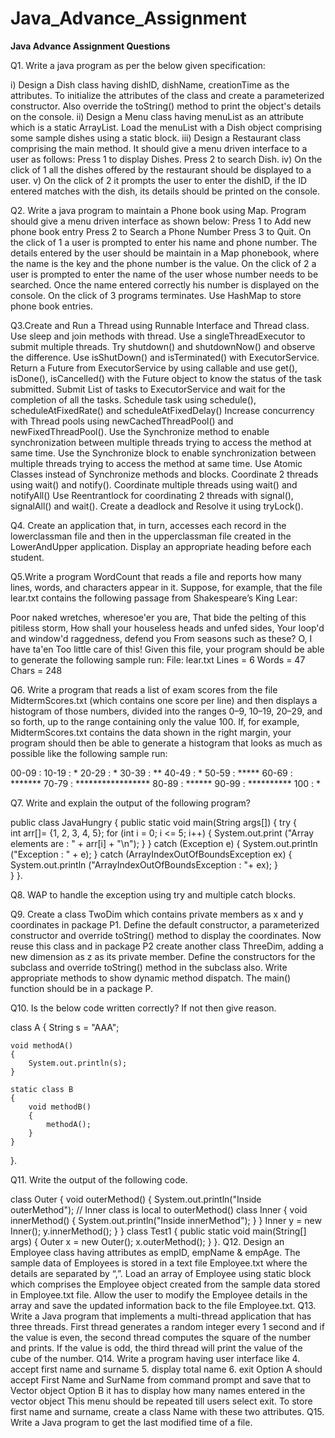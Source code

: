 # Java_Advance_Assignment

**Java Advance Assignment Questions**

Q1.  Write a java program as per the below given specification:

i) Design a Dish class having dishID, dishName, creationTime as the attributes. To initialize the attributes of the class and create a parameterized constructor. Also override the toString() method to print the object's details on the console.
ii) Design a Menu class having menuList as an attribute which is a static ArrayList. Load the menuList with a Dish object comprising some sample dishes using a static block.
iii) Design a Restaurant class comprising the main method. It should give a menu driven interface to a user as follows:
Press 1 to display Dishes.
Press 2 to search Dish.
iv) On the click of 1 all the dishes offered by the restaurant should be displayed to a user.
v) On the click of 2 it prompts the user to enter the dishID, if the ID entered matches with the dish, its details should be printed on the console.

Q2. Write a java program to maintain a Phone book using Map. Program should give a menu driven interface as shown below:
Press 1 to Add new phone book entry
Press 2 to Search a Phone Number
Press 3 to Quit.
On the click of 1 a user is prompted to enter his name and phone number. The details entered by the user should be maintain in a Map phonebook, where the name is the key and the phone number is the value.
On the click of 2 a user is prompted to enter the name of the user whose number needs to be searched. Once the name entered correctly his number is displayed on the console.
On the click of 3 programs terminates. 
Use HashMap to store phone book entries.

Q3.Create and Run a Thread using Runnable Interface and Thread class.
Use sleep and join methods with thread.
Use a singleThreadExecutor to submit multiple threads.
Try shutdown() and shutdownNow() and observe the difference.
Use isShutDown() and isTerminated() with ExecutorService.
Return a Future from ExecutorService by using callable and use get(), isDone(), isCancelled() with the Future object to know the status of the task submitted.
Submit List of tasks to ExecutorService and wait for the completion of all the tasks.
Schedule task using schedule(), scheduleAtFixedRate() and scheduleAtFixedDelay()
Increase concurrency with Thread pools using newCachedThreadPool() and newFixedThreadPool().
Use the Synchronize method to enable synchronization between multiple threads trying to access the method at same time.
Use the Synchronize block to enable synchronization between multiple threads trying to access the method at same time.
Use Atomic Classes instead of Synchronize methods and blocks.
Coordinate 2 threads using wait() and notify().
Coordinate multiple threads using wait() and notifyAll()
Use Reentrantlock for coordinating 2 threads with signal(), signalAll() and wait().
Create a deadlock and Resolve it using tryLock().

Q4. Create an application that, in turn, accesses each record in the lowerclassman file and then in the upperclassman file created in the LowerAndUpper application. Display an appropriate heading before
each student.

Q5.Write a program WordCount that reads a file and reports how many lines, words, and characters appear in it. Suppose, for example, that the file lear.txt contains the following passage from Shakespeare’s King Lear:

Poor naked wretches, wheresoe'er you are,
That bide the pelting of this pitiless storm,
How shall your houseless heads and unfed sides,
Your loop'd and window'd raggedness, defend you
From seasons such as these? O, I have ta'en
Too little care of this!
Given this file, your program should be able to generate the following sample run:
File: lear.txt
Lines = 6
Words = 47
Chars = 248

Q6. Write a program that reads a list of exam scores from the file MidtermScores.txt (which contains one score per line) and then displays a histogram of those numbers, divided into the ranges 0–9, 10–19, 20–29, and so forth, up to the range containing only the value 100. 
If, for example, MidtermScores.txt contains the data shown in the right margin, your program should then be able to generate a histogram that looks as much as possible like the following sample run:

00-09 : 
10-19 : *
20-29 : *
30-39 : **
40-49 : *
50-59 : *****
60-69 : *******
70-79 : *****************
80-89 : ******
90-99 : **********
   100 : *

Q7. Write and explain the output of the following program? 

public class JavaHungry {
    public static void main(String args[])
    {
        try 
        {   
            int arr[]= {1, 2, 3, 4, 5}; 
            for (int i = 0; i <= 5; i++) 
            { 
                System.out.print ("Array elements are : " + arr[i] + "\n"); 
            } 
        } 
        catch (Exception e) 
        { 
            System.out.println ("Exception : " + e); 
        } 
        catch (ArrayIndexOutOfBoundsException ex) 
        { 
            System.out.println ("ArrayIndexOutOfBoundsException : "+ ex); 
        }  
    }
}.

Q8. WAP to handle the exception using try and multiple catch blocks.

Q9. Create a class TwoDim which contains private members as x and y coordinates in package P1. Define the default constructor, a parameterized constructor and override toString() method to display the coordinates. Now reuse this class and in package P2 create another class ThreeDim, adding a new dimension as z as its private member. Define the constructors for the subclass and override toString() method in the subclass also. Write appropriate methods to show dynamic method dispatch. The main() function should be in a package P.

Q10. Is the below code written correctly? If not then give reason. 

class A
{
	String s = "AAA";
	
	void methodA()
	{
		System.out.println(s);
	}
	
	static class B
	{
		void methodB()
		{
			methodA();
		}
	}
}.

Q11. Write the output of the following code. 

class Outer { 
void outerMethod() { 
System.out.println("Inside outerMethod"); 
// Inner class is local to outerMethod() 
class Inner { 
void innerMethod() { 
System.out.println("Inside innerMethod"); 
} 
} 
Inner y = new Inner(); 
y.innerMethod(); 
} 
} 
class Test1 { 
public static void main(String[] args) { 
Outer x = new Outer(); 
x.outerMethod(); 
} 
}.
Q12. Design an Employee class having attributes as empID, empName & empAge. The sample data of Employees is stored in a text file Employee.txt where the details are separated by “,”. Load an array of Employee using static block which comprises the Employee object created from the sample data stored in Employee.txt file. Allow the user to modify the Employee details in the array and save the updated information back to the file Employee.txt.
Q13. Write a Java program that implements a multi-thread application that has three threads. First thread generates a random integer every 1 second and if the value is even, the second thread computes the square of the number and prints. If the value is odd, the third thread will print the value of the cube of the number.
Q14. Write a program having user interface like
4. accept first name and surname
5. display total name
6. exit
Option A should accept First Name and SurName from command prompt and save that to Vector object
Option B it has to display how many names entered in the vector object
This menu should be repeated till users select exit.
To store first name and surname, create a class Name with these two attributes.
Q15. Write a Java program to get the last modified time of a file. 
